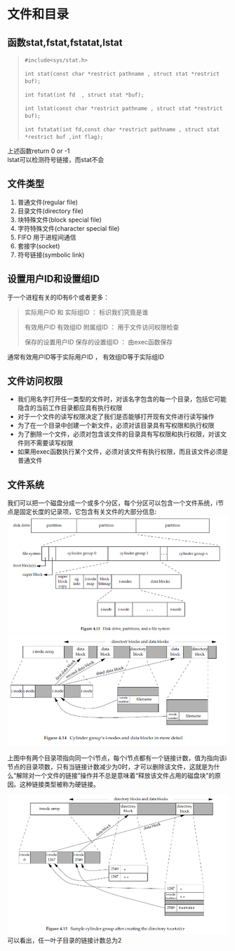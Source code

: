 文件和目录
==========

函数stat,fstat,fstatat,lstat
----------------------------

> `#include<sys/stat.h>`
> 
> `int stat(const char *restrict pathname , struct stat *restrict buf);`
> 
> `int fstat(int fd  , struct stat *buf);`
> 
> `int lstat(const char *restrict pathname , struct stat *restrict buf);`
> 
> `int fstatat(int fd,const char *restrict pathname , struct stat *restrict buf ,int flag);`
>
上述函数return 0 or -1    
lstat可以检测符号链接，而stat不会

文件类型
--------

1. 普通文件(regular file)        
2. 目录文件(directory file)        
3. 块特殊文件(block special file)          
4. 字符特殊文件(character special file)        
5. FIFO 用于进程间通信    
6. 套接字(socket)      
7. 符号链接(symbolic link)

设置用户ID和设置组ID
--------------------

于一个进程有关的ID有6个或者更多：

> 实际用户ID 和 实际组ID ： 标识我们究竟是谁
> 
> 有效用户ID 有效组ID 附属组ID ： 用于文件访问权限检查
> 
> 保存的设置用户ID 保存的设置组ID ： 由exec函数保存

通常有效用户ID等于实际用户ID ， 有效组ID等于实际组ID   

文件访问权限
------------

* 我们用名字打开任一类型的文件时，对该名字包含的每一个目录，包括它可能隐含的当前工作目录都应具有执行权限    
* 对于一个文件的读写权限决定了我们是否能够打开现有文件进行读写操作   
* 为了在一个目录中创建一个新文件，必须对该目录具有写权限和执行权限   
* 为了删除一个文件，必须对包含该文件的目录具有写权限和执行权限，对该文件则不需要读写权限     
* 如果用exec函数执行某个文件，必须对该文件有执行权限，而且该文件必须是普通文件    

文件系统
--------

我们可以把一个磁盘分成一个或多个分区，每个分区可以包含一个文件系统，i节点是固定长度的记录项，它包含有关文件的大部分信息:
![文件系统](./FileSystem.jpg "FileSystem")
![较详细的柱面组的i节点和数据块](./zhumianzu.jpg)

上图中有两个目录项指向同一个i节点，每个i节点都有一个链接计数，值为指向该i节点的目录项数，只有当链接计数减少为0时，才可以删除该文件，这就是为什么“解除对一个文件的链接”操作并不总是意味着“释放该文件占用的磁盘块”的原因。这种链接类型被称为硬链接。   

![文件系统实例](./FSInstance.jpg)     
可以看出，任一叶子目录的链接计数总为2




